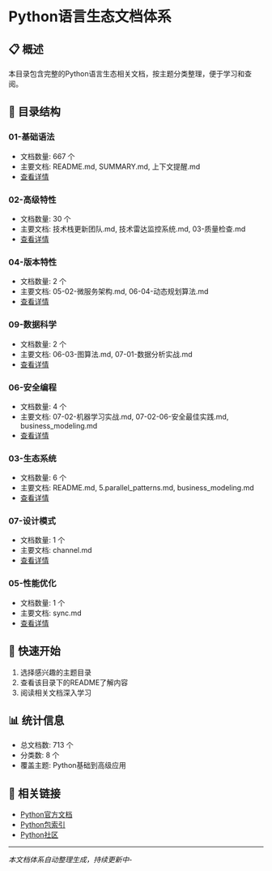 # Python语言生态文档体系

## 📋 概述

本目录包含完整的Python语言生态相关文档，按主题分类整理，便于学习和查阅。

## 📁 目录结构

### 01-基础语法

- 文档数量: 667 个
- 主要文档: README.md, SUMMARY.md, 上下文提醒.md
- [查看详情](01-基础语法/README.md)

### 02-高级特性

- 文档数量: 30 个
- 主要文档: 技术栈更新团队.md, 技术雷达监控系统.md, 03-质量检查.md
- [查看详情](02-高级特性/README.md)

### 04-版本特性

- 文档数量: 2 个
- 主要文档: 05-02-微服务架构.md, 06-04-动态规划算法.md
- [查看详情](04-版本特性/README.md)

### 09-数据科学

- 文档数量: 2 个
- 主要文档: 06-03-图算法.md, 07-01-数据分析实战.md
- [查看详情](09-数据科学/README.md)

### 06-安全编程

- 文档数量: 4 个
- 主要文档: 07-02-机器学习实战.md, 07-02-06-安全最佳实践.md, business_modeling.md
- [查看详情](06-安全编程/README.md)

### 03-生态系统

- 文档数量: 6 个
- 主要文档: README.md, 5.parallel_patterns.md, business_modeling.md
- [查看详情](03-生态系统/README.md)

### 07-设计模式

- 文档数量: 1 个
- 主要文档: channel.md
- [查看详情](07-设计模式/README.md)

### 05-性能优化

- 文档数量: 1 个
- 主要文档: sync.md
- [查看详情](05-性能优化/README.md)

## 🚀 快速开始

1. 选择感兴趣的主题目录
2. 查看该目录下的README了解内容
3. 阅读相关文档深入学习

## 📊 统计信息

- 总文档数: 713 个
- 分类数: 8 个
- 覆盖主题: Python基础到高级应用

## 🔗 相关链接

- [Python官方文档](https://docs.python.org/)
- [Python包索引](https://pypi.org/)
- [Python社区](https://www.python.org/community/)

---
*本文档体系自动整理生成，持续更新中*-
